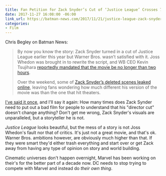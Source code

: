 ```yaml
---
title: Fan Petition for Zack Snyder’s Cut of ‘Justice League’ Crosses 75,000 Signatures
date: 2017-11-27 16:08:00 -06:00
link_url: https://batman-news.com/2017/11/21/justice-league-zack-snyder-cut-fan-petition/
categories:
- Film
---
```


Chris Begley on Batman News:

> By now you know the story: Zack Snyder turned in a cut of Justice League earlier this year but Warner Bros. wasn’t satisfied with it. Joss Whedon was brought in to rewrite the script, and WB CEO Kevin Tsujihara [reportedly mandated that the movie be no longer than two hours](https://batman-news.com/2017/11/06/new-justice-league-details-wb-ceo-demanded-it-be-under-two-hours-plus-more-interesting-info/).
>
> Over the weekend, some of [Zack Snyder’s deleted scenes leaked online](https://batman-news.com/2017/11/18/deleted-justice-league-scene-shows-kiersey-clemons-as-iris-west-in-action-video/), leaving fans wondering how much different his version of the movie was than the one that hit theaters.

[I've said it once](http://thetim.blog/2017/11/21/how-many-times.html), and I'll say it again: How many times does Zack Synder need to put out a bad film for people to understand that his "director cut" doesn't change anything? Don't get me wrong, Zack Snyder's visuals are unparalleled, but a storyteller he is not.

*Justice League* looks beautiful, but the mess of a story is not Joss Whedon's fault nor that of critics. It's just not a great movie, and that's ok. Warner Bros. ambitions however, are obviously much higher than that. If they were smart they'd either trash everything and start over or get Zack away from having any type of opinion on story and world building.

Cinematic universes don't happen overnight, Marvel has been working on their's for the better part of a decade now. DC needs to stop trying to compete with Marvel and instead do *their own thing*.

